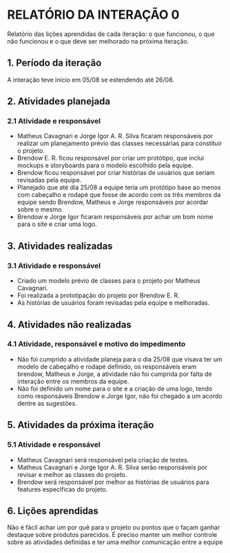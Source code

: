 # RELATÓRIO DA INTERAÇÃO 0
Relatório das lições aprendidas de cada iteração: o que funcionou, o que não funcionou e o que deve ser melhorado na próxima iteração.
## 1.	Período da iteração 
A interação teve início em 05/08 se estendendo até 26/08.
## 2.	Atividades planejada
### 2.1	Atividade e responsável
* Matheus Cavagnari e Jorge Igor A. R. Silva ficaram responsáveis por realizar um planejamento prévio das classes necessárias para constituir o projeto.
* Brendow E. R. ficou responsável por criar um protótipo, que inclui mockups e storyboards para o modelo escolhido pela equipe.
* Brendow ficou responsável por criar histórias de usuários que seriam revisadas pela equipe.
* Planejado que até dia 25/08 a equipe teria um protótipo base ao menos com cabeçalho e rodapé que fosse de acordo com os três membros da equipe sendo Brendow, Matheus e Jorge responsáveis por acordar sobre o mesmo.
* Brendow e Jorge Igor ficaram responsáveis por achar um bom nome para o site e criar uma logo.

## 3.	Atividades realizadas
### 3.1	Atividade e responsável
* Criado um modelo prévio de classes para o projeto por Matheus Cavagnari.
* Foi realizada a prototipação do projeto por Brendow E. R.
* As histórias de usuários foram revisadas pela equipe e melhoradas.
## 4.	Atividades não realizadas
### 4.1	Atividade, responsável e motivo do impedimento
* Não foi cumprido a atividade planeja para o dia 25/08 que visava ter um modelo de cabeçalho e rodapé definido, os responsáveis eram brendow, Matheus e Jorge, a atividade não foi cumprida por falta de interação entre os membros da equipe.
* Não foi definido um nome para o site e a criação de uma logo, tendo como responsáveis Brendow e Jorge Igor, não foi chegado a um acordo dentre as sugestões.
## 5.	Atividades da próxima iteração
### 5.1	Atividade e responsável
* Matheus Cavagnari será responsável pela criação de testes.
* Matheus Cavagnari e Jorge Igor A. R. Silva serão responsáveis por revisar e melhor as classes do projeto.
* Brendow será responsável por melhor as histórias de usuários para features especificas do projeto.
## 6.	Lições aprendidas
Não é fácil achar um por quê para o projeto ou pontos que o façam ganhar destaque sobre produtos parecidos.
É preciso manter um melhor controle sobre as atividades definidas e ter uma melhor comunicação entre a equipe
